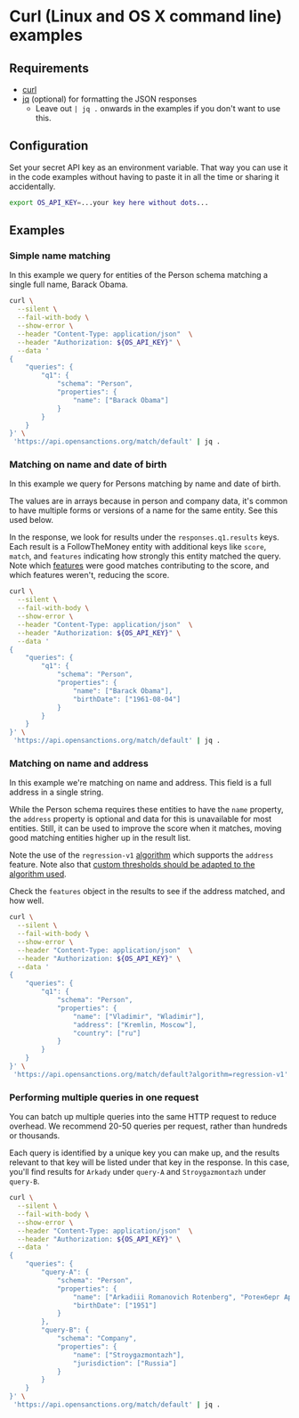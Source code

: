 # Curl (Linux and OS X command line) examples


## Requirements

- [curl](https://curl.se/)
- [jq](https://jqlang.github.io/jq/) (optional) for formatting the JSON responses
  - Leave out `| jq .` onwards in the examples if you don't want to use this.


## Configuration

Set your secret API key as an environment variable. That way you can use it in
the code examples without having to paste it in all the time or sharing it accidentally.

```bash
export OS_API_KEY=...your key here without dots...
```


## Examples


### Simple name matching

In this example we query for entities of the Person schema matching a single full
name, Barack Obama.

```bash
curl \
  --silent \
  --fail-with-body \
  --show-error \
  --header "Content-Type: application/json"  \
  --header "Authorization: ${OS_API_KEY}" \
  --data '
{
    "queries": {
        "q1": {
            "schema": "Person",
            "properties": {
                "name": ["Barack Obama"]
            }
        }
    }
}' \
 'https://api.opensanctions.org/match/default' | jq .
```


### Matching on name and date of birth

In this example we query for Persons matching by name and date of birth.

The values are in arrays because in person and company data, it's common to have
multiple forms or versions of a name for the same entity. See this used below.

In the response, we look for results under the `responses.q1.results` keys. Each result
is a FollowTheMoney entity with additional keys like `score`, `match`, and
`features` indicating how strongly this entity matched the query. Note which
[features](https://www.opensanctions.org/matcher/) were good matches contributing
to the score, and which features weren't, reducing the score.

```bash
curl \
  --silent \
  --fail-with-body \
  --show-error \
  --header "Content-Type: application/json"  \
  --header "Authorization: ${OS_API_KEY}" \
  --data '
{
    "queries": {
        "q1": {
            "schema": "Person",
            "properties": {
                "name": ["Barack Obama"],
                "birthDate": ["1961-08-04"]
            }
        }
    }
}' \
 'https://api.opensanctions.org/match/default' | jq .
```


### Matching on name and address

In this example we're matching on name and address. This field is a full address
in a single string.

While the Person schema requires these entities to have the `name` property, the
`address` property is optional and data for this is unavailable for most entities.
Still, it can be used to improve the score when it matches, moving good matching
entities higher up in the result list.

Note the use of the `regression-v1` [algorithm](https://www.opensanctions.org/matcher/#regression-v1)
which supports the `address` feature. Note also that
[custom thresholds should be adapted to the algorithm used](https://www.opensanctions.org/docs/api/scoring/).

Check the `features` object in the results to see if the address matched, and how well.

```bash
curl \
  --silent \
  --fail-with-body \
  --show-error \
  --header "Content-Type: application/json"  \
  --header "Authorization: ${OS_API_KEY}" \
  --data '
{
    "queries": {
        "q1": {
            "schema": "Person",
            "properties": {
                "name": ["Vladimir", "Wladimir"],
                "address": ["Kremlin, Moscow"],
                "country": ["ru"]
            }
        }
    }
}' \
 'https://api.opensanctions.org/match/default?algorithm=regression-v1' | jq .
```


### Performing multiple queries in one request

You can batch up multiple queries into the same HTTP request to reduce overhead.
We recommend 20-50 queries per request, rather than hundreds or thousands.

Each query is identified by a unique key you can make up, and the results relevant
to that key will be listed under that key in the response. In this case, you'll
find results for `Arkady` under `query-A` and `Stroygazmontazh` under `query-B`.

```bash
curl \
  --silent \
  --fail-with-body \
  --show-error \
  --header "Content-Type: application/json"  \
  --header "Authorization: ${OS_API_KEY}" \
  --data '
{
    "queries": {
        "query-A": {
            "schema": "Person",
            "properties": {
                "name": ["Arkadiii Romanovich Rotenberg", "Ротенберг Аркадий"],
                "birthDate": ["1951"]
            }
        },
        "query-B": {
            "schema": "Company",
            "properties": {
                "name": ["Stroygazmontazh"],
                "jurisdiction": ["Russia"]
            }
        }
    }
}' \
 'https://api.opensanctions.org/match/default' | jq .
```
